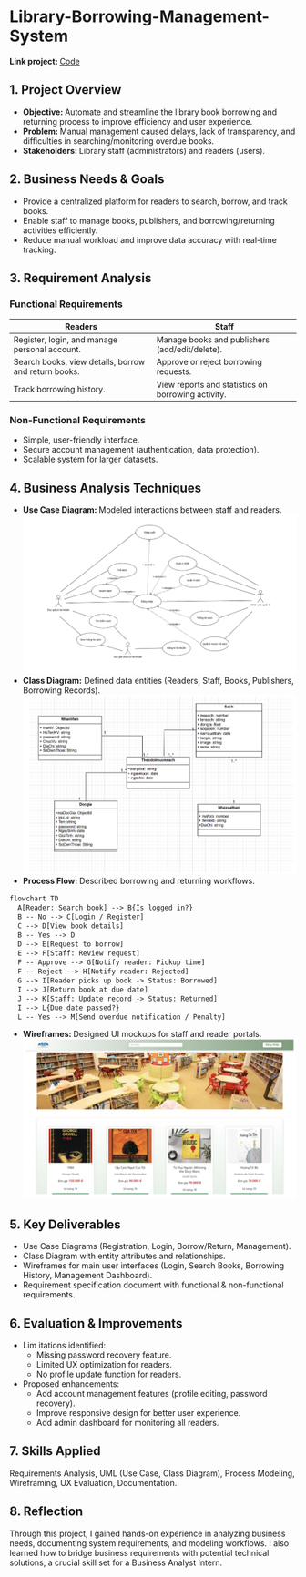 # Library-Borrowing-Management-System  
<b> Link project: </b> [Code](https://github.com/lthnhuw/B2106803_LeThiHuynhNhu_project)
## 1. Project Overview  
- <B> Objective: </B> Automate and streamline the library book borrowing and returning process to improve efficiency and user experience.
- <B> Problem: </B> Manual management caused delays, lack of transparency, and difficulties in searching/monitoring overdue books.
- <B> Stakeholders: </B> Library staff (administrators) and readers (users).

## 2. Business Needs & Goals  
- Provide a centralized platform for readers to search, borrow, and track books.
- Enable staff to manage books, publishers, and borrowing/returning activities efficiently.
- Reduce manual workload and improve data accuracy with real-time tracking.

## 3. Requirement Analysis  
### Functional Requirements  

| Readers                                    | Staff                                    |
|------------------------------------------------|----------------------------------------------|
|Register, login, and manage personal account.|Manage books and publishers (add/edit/delete).|
|Search books, view details, borrow and return books.| Approve or reject borrowing requests.|
|Track borrowing history.|View reports and statistics on borrowing activity.|

### Non-Functional Requirements  
- Simple, user-friendly interface.
- Secure account management (authentication, data protection).
- Scalable system for larger datasets.

## 4. Business Analysis Techniques  
- <B> Use Case Diagram: </B> Modeled interactions between staff and readers.
![Use Case Diagram](https://github.com/lthnhuw/Library-Borrowing-Management-System/blob/main/usecasetq.png)
- <B> Class Diagram:</B> Defined data entities (Readers, Staff, Books, Publishers, Borrowing Records).
  ![Class Diagram](https://github.com/lthnhuw/Library-Borrowing-Management-System/blob/main/sodolop.png)
- <b> Process Flow: </b> Described borrowing and returning workflows.
```mermaid
flowchart TD
  A[Reader: Search book] --> B{Is logged in?}
  B -- No --> C[Login / Register]
  C --> D[View book details]
  B -- Yes --> D
  D --> E[Request to borrow]
  E --> F[Staff: Review request]
  F -- Approve --> G[Notify reader: Pickup time]
  F -- Reject --> H[Notify reader: Rejected]
  G --> I[Reader picks up book -> Status: Borrowed]
  I --> J[Return book at due date]
  J --> K[Staff: Update record -> Status: Returned]
  I --> L{Due date passed?}
  L -- Yes --> M[Send overdue notification / Penalty]
```
- <b> Wireframes: </b> Designed UI mockups for staff and reader portals.
![UI](https://github.com/lthnhuw/Library-Borrowing-Management-System/blob/main/trangchu.png)  

## 5. Key Deliverables  
- Use Case Diagrams (Registration, Login, Borrow/Return, Management).
- Class Diagram with entity attributes and relationships.
- Wireframes for main user interfaces (Login, Search Books, Borrowing History, Management Dashboard).
- Requirement specification document with functional & non-functional requirements.

## 6. Evaluation & Improvements  
- Lim itations identified:
  -  Missing password recovery feature.
  -  Limited UX optimization for readers.
  -  No profile update function for readers.
- Proposed enhancements:
  - Add account management features (profile editing, password recovery).
  - Improve responsive design for better user experience.
  - Add admin dashboard for monitoring all readers.
 
## 7. Skills Applied  
Requirements Analysis, UML (Use Case, Class Diagram), Process Modeling, Wireframing, UX Evaluation, Documentation.  

## 8. Reflection  
Through this project, I gained hands-on experience in analyzing business needs, documenting system requirements, and modeling workflows. I also learned how to bridge business requirements with potential technical solutions, a crucial skill set for a Business Analyst Intern.
